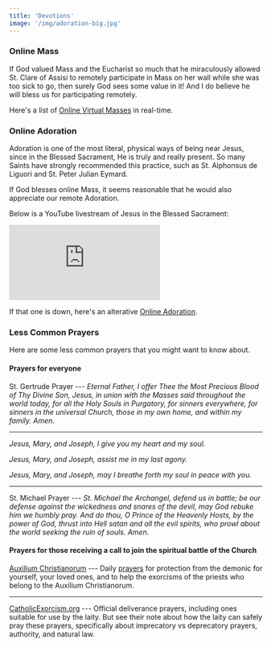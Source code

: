 ```yaml
---
title: 'Devotions'
image: '/img/adoration-big.jpg'
---
```


### Online Mass

If God valued Mass and the Eucharist so much that he miraculously allowed St. Clare of Assisi to remotely participate in Mass on her wall while she was too sick to go, then surely God sees some value in it! And I do believe he will bless us for participating remotely.

Here's a list of [Online Virtual Masses](https://mass-online.org/daily-holy-mass-live-online/) in real-time.

### Online Adoration

Adoration is one of the most literal, physical ways of being near Jesus, since in the Blessed Sacrament, He is truly and really present. So many Saints have strongly recommended this practice, such as St. Alphonsus de Liguori and St. Peter Julian Eymard.

If God blesses online Mass, it seems reasonable that he would also appreciate our remote Adoration.

Below is a YouTube livestream of Jesus in the Blessed Sacrament:

<iframe src="https://www.youtube.com/embed/live_stream?channel=UChmNZQg06jCB5xXHSAQQNpA&autoplay=1" frameborder="0" allow="autoplay; encrypted-media; picture-in-picture" allowfullscreen></iframe>

If that one is down, here's an alterative [Online Adoration](https://www.youtube.com/embed/live_stream?channel=UCTv8s3mfmdIIXNcw_5Pdv_w&autoplay=1).

### Less Common Prayers

Here are some less common prayers that you might want to know about.

#### Prayers for everyone

St. Gertrude Prayer --- *Eternal Father, I offer Thee the Most Precious Blood of Thy Divine Son, Jesus, in union with the Masses said throughout the world today, for all the Holy Souls in Purgatory, for sinners everywhere, for sinners in the universal Church, those in my own home, and within my family. Amen.*

---

*Jesus, Mary, and Joseph, I give you my heart and my soul.*

*Jesus, Mary, and Joseph, assist me in my last agony.*

*Jesus, Mary, and Joseph, may I breathe forth my soul in peace with you.*

---

St. Michael Prayer --- *St. Michael the Archangel, defend us in battle; be our defense against the wickedness and snares of the devil, may God rebuke him we humbly pray. And do thou, O Prince of the Heavenly Hosts, by the power of God, thrust into Hell satan and all the evil spirits, who prowl about the world seeking the ruin of souls. Amen.*

#### Prayers for those receiving a call to join the spiritual battle of the Church

[Auxilium Christianorum](http://auxiliumchristianorum.org/) --- Daily [prayers](http://auxiliumchristianorum.org/prayers/) for protection from the demonic for yourself, your loved ones, and to help the exorcisms of the priests who belong to the Auxilium Christianorum.

---

[CatholicExorcism.org](https://www.catholicexorcism.org/) --- Official deliverance prayers, including ones suitable for use by the laity. But see their note about how the laity can safely pray these prayers, specifically about imprecatory vs deprecatory prayers, authority, and natural law.

